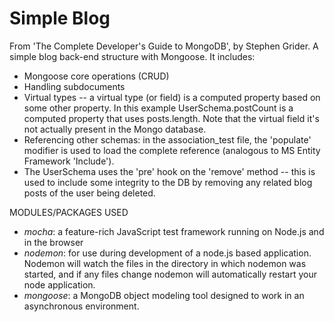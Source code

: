# Simple Blog

From 'The Complete Developer's Guide to MongoDB', by Stephen Grider.  A simple blog back-end structure with Mongoose. It includes:

* Mongoose core operations (CRUD)
* Handling subdocuments
* Virtual types -- a virtual type (or field) is a computed property based on some other property. In this example UserSchema.postCount is a computed property that uses posts.length. Note that the virtual field it's not actually present in the Mongo database.
* Referencing other schemas: in the association_test file, the 'populate' modifier is used to load the complete reference (analogous to MS Entity Framework 'Include').
* The UserSchema uses the 'pre' hook on the 'remove' method -- this is used to include some integrity to the DB by removing any related blog posts of the user being deleted.

MODULES/PACKAGES USED

* *mocha*: a feature-rich JavaScript test framework running on Node.js and in the browser
* *nodemon*: for use during development of a node.js based application. Nodemon will watch the files in the directory in which nodemon was started, and if any files change nodemon will automatically restart your node application.
* *mongoose*: a MongoDB object modeling tool designed to work in an asynchronous environment.
